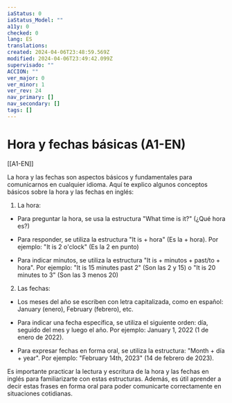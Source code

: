 ```yaml
---
iaStatus: 0
iaStatus_Model: ""
a11y: 0
checked: 0
lang: ES
translations: 
created: 2024-04-06T23:48:59.569Z
modified: 2024-04-06T23:49:42.099Z
supervisado: ""
ACCION: ""
ver_major: 0
ver_minor: 1
ver_rev: 24
nav_primary: []
nav_secondary: []
tags: []
---
```

# Hora y fechas básicas (A1-EN)

[[A1-EN]]

La hora y las fechas son aspectos básicos y fundamentales para comunicarnos en cualquier idioma. Aquí te explico algunos conceptos básicos sobre la hora y las fechas en inglés:

1. La hora:

- Para preguntar la hora, se usa la estructura "What time is it?" (¿Qué hora es?)

- Para responder, se utiliza la estructura "It is + hora" (Es la + hora). Por ejemplo: "It is 2 o'clock" (Es la 2 en punto)

- Para indicar minutos, se utiliza la estructura "It is + minutos + past/to + hora". Por ejemplo: "It is 15 minutes past 2" (Son las 2 y 15) o "It is 20 minutes to 3" (Son las 3 menos 20)

2. Las fechas:

- Los meses del año se escriben con letra capitalizada, como en español: January (enero), February (febrero), etc.

- Para indicar una fecha específica, se utiliza el siguiente orden: día, seguido del mes y luego el año. Por ejemplo: January 1, 2022 (1 de enero de 2022).

- Para expresar fechas en forma oral, se utiliza la estructura: "Month + día + year". Por ejemplo: "February 14th, 2023" (14 de febrero de 2023).

Es importante practicar la lectura y escritura de la hora y las fechas en inglés para familiarizarte con estas estructuras. Además, es útil aprender a decir estas frases en forma oral para poder comunicarte correctamente en situaciones cotidianas.